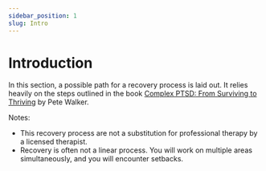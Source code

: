 ```yaml
---
sidebar_position: 1
slug: Intro
---
```


# Introduction

In this section, a possible path for a recovery process is laid out. It relies heavily on the steps outlined in the book [Complex PTSD: From Surviving to Thriving](/resources/books#complex-ptsd-from-surviving-to-thriving) by Pete Walker.

Notes:

- This recovery process are not a substitution for professional therapy by a licensed therapist.
- Recovery is often not a linear process. You will work on multiple areas simultaneously, and you will encounter setbacks.
